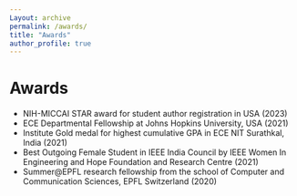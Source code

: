 ```yaml
---
Layout: archive
permalink: /awards/
title: "Awards"
author_profile: true
---
```


Awards
====

- NIH-MICCAI STAR award for student author registration in USA (2023)
- ECE Departmental Fellowship at Johns Hopkins University, USA (2021)
- Institute Gold medal for highest cumulative GPA in ECE NIT Surathkal, India (2021)
- Best Outgoing Female Student in IEEE India Council by IEEE Women In Engineering and Hope Foundation and Research Centre (2021)
- Summer@EPFL research fellowship from the school of Computer and Communication Sciences, EPFL Switzerland (2020)

